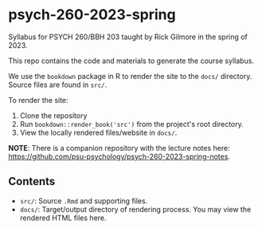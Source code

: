# psych-260-2023-spring

Syllabus for PSYCH 260/BBH 203 taught by Rick Gilmore in the spring of 2023.

This repo contains the code and materials to generate the course syllabus.

We use the `bookdown` package in R to render the site to the `docs/` directory.
Source files are found in `src/`.

To render the site:

1. Clone the repository
2. Run `bookdown::render_book('src')` from the project's root directory.
3. View the locally rendered files/website in `docs/`.

**NOTE**: There is a companion repository with the lecture notes here: <https://github.com/psu-psychology/psych-260-2023-spring-notes>.

## Contents

- `src/`: Source `.Rmd` and supporting files.
- `docs/`: Target/output directory of rendering process. You may view the rendered HTML files here.

